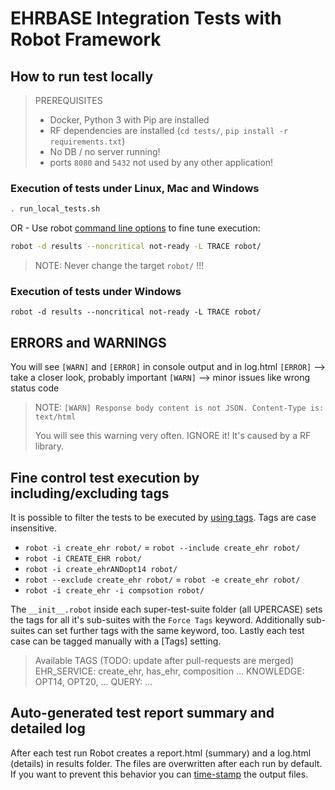# EHRBASE Integration Tests with Robot Framework

## How to run test locally

> PREREQUISITES
>
> - Docker, Python 3 with Pip are installed
> - RF dependencies are installed (`cd tests/`, `pip install -r requirements.txt`)
> - No DB / no server running!
> - ports `8080` and `5432` not used by any other application!


### Execution of tests under Linux, Mac and Windows

```bash
. run_local_tests.sh
```

OR - Use robot [command line options](http://robotframework.org/robotframework/latest/RobotFrameworkUserGuide.html#using-command-line-options) to fine tune execution:

```bash
robot -d results --noncritical not-ready -L TRACE robot/
```

> NOTE: Never change the target `robot/` !!!

### Execution of tests under Windows

```shell
robot -d results --noncritical not-ready -L TRACE robot/
```


## ERRORS and WARNINGS

You will see `[WARN]` and `[ERROR]` in console output and in log.html
`[ERROR]` --> take a closer look, probably important
`[WARN]`  --> minor issues like wrong status code

> NOTE: `[WARN]	Response body content is not JSON. Content-Type is: text/html`
>
> You will see this warning very often. IGNORE it! It's caused by a RF library.

## Fine control test execution by including/excluding tags

It is possible to filter the tests to be executed by [using tags](http://robotframework.org/robotframework/latest/RobotFrameworkUserGuide.html#by-tag-names). Tags are case insensitive.

- `robot -i create_ehr robot/` = `robot --include create_ehr robot/`
- `robot -i CREATE_EHR robot/`
- `robot -i create_ehrANDopt14 robot/`
- `robot --exclude create_ehr robot/` = `robot -e create_ehr robot/`
- `robot -i create_ehr -i compsotion robot/`


The `__init__.robot` inside each
super-test-suite folder (all UPERCASE) sets the tags for all it's sub-suites
with the `Force Tags` keyword. Additionally sub-suites can set further tags with
the same keyword, too. Lastly each test case can be tagged manually with a [Tags]
setting.

> Available TAGS (TODO: update after pull-requests are merged)
> EHR_SERVICE: create_ehr, has_ehr, composition ...
> KNOWLEDGE: OPT14, OPT20, ...
> QUERY: ...


## Auto-generated test report summary and detailed log

After each test run Robot creates a report.html (summary) and a log.html
(details) in results folder. The files are overwritten after each run by default.
If you want to prevent this behavior you can [time-stamp](http://robotframework.org/robotframework/latest/RobotFrameworkUserGuide.html#timestamping-output-files) the output files.

